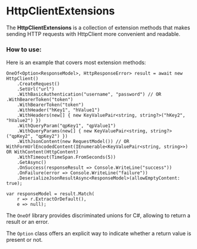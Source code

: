 # HttpClientExtensions

The **HttpClientExtensions** is a collection of extension methods that makes sending HTTP requests with HttpClient more convenient and readable.

### How to use:

Here is an example that covers most extension methods:
```
OneOf<Option<ResponseModel>, HttpResponseError> result = await new HttpClient()
    .CreateRequest()
    .SetUrl("url")
    .WithBasicAuthentication("username", "password") // OR .WithBearerToken("token")
    .WithBearerToken("token")
    .WithHeader("hKey1", "hValue1")
    .WithHeaders(new[] { new KeyValuePair<string, string?>("hKey2", "hValue2") })
    .WithQueryParam("qpKey1", "qpValue1")
    .WithQueryParams(new[] { new KeyValuePair<string, string?>("qpKey2", "qpKey2") })
    .WithJsonContent(new RequestModel()) // OR WithFormUrlEncodedContent(IEnumerable<KeyValuePair<string, string>>) OR WithContent(HttpContent)
    .WithTimeout(TimeSpan.FromSeconds(5))
    .GetAsync()
    .OnSuccess(responseResult => Console.WriteLine("success"))
    .OnFailure(error => Console.WriteLine("failure"))
    .DeserializeJsonResultAsync<ResponseModel>(allowEmptyContent: true);

var responseModel = result.Match(
    r => r.ExtractOrDefault(),
    e => null);
```

The `OneOf` library provides discriminated unions for C#, allowing to return a result or an error.

The `Option` class offers an explicit way to indicate whether a return value is present or not.

